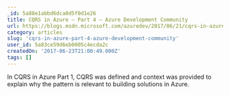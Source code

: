 ```yaml
---
_id: 5a88e1abbd6dca0d5f0d1e26
title: CQRS in Azure – Part 4 – Azure Development Community
url: https://blogs.msdn.microsoft.com/azuredev/2017/06/21/cqrs-in-azure-part-4/
category: articles
slug: 'cqrs-in-azure-part-4-azure-development-community'
user_id: 5a83ce59d6eb0005c4ecda2c
createdOn: '2017-06-23T21:00:49.000Z'
tags: []
---
```


In CQRS in Azure Part 1, CQRS was defined and context was provided to explain why the pattern is relevant to building solutions in Azure. 
